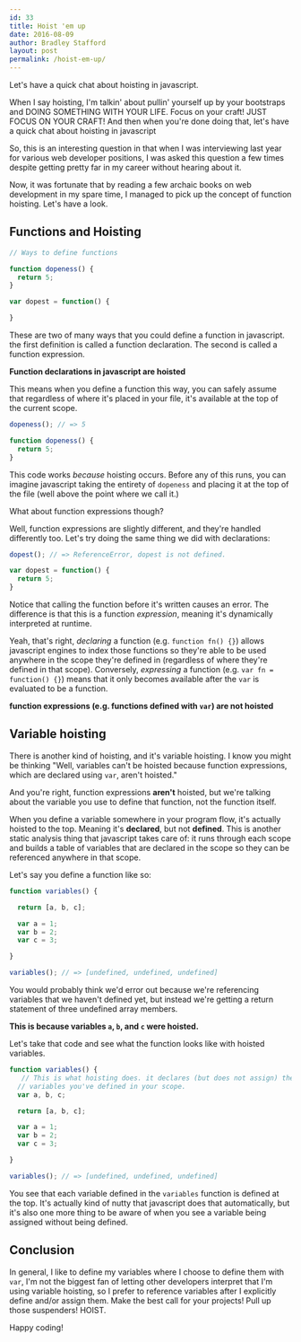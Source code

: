 ```yaml
---
id: 33
title: Hoist 'em up
date: 2016-08-09
author: Bradley Stafford
layout: post
permalink: /hoist-em-up/
---
```


Let's have a quick chat about hoisting in javascript.

When I say hoisting, I'm talkin' about pullin' yourself up by your bootstraps and DOING SOMETHING WITH YOUR LIFE. Focus on your craft! JUST FOCUS ON YOUR CRAFT!
And then when you're done doing that, let's have a quick chat about hoisting in javascript

So, this is an interesting question in that when I was interviewing last year for various web developer positions, I was asked this question a few times despite getting pretty far in my career without hearing about it.

Now, it was fortunate that by reading a few archaic books on web development in my spare time, I managed to pick up the concept of function hoisting. Let's have a look.

<!--more-->

## Functions and Hoisting

```js
// Ways to define functions

function dopeness() {
  return 5;
}

var dopest = function() {

}
```

These are two of many ways that you could define a function in javascript. the first definition is called a function declaration. The second is called a function expression.

__Function declarations in javascript are hoisted__  

This means when you define a function this way, you can safely assume that regardless of where it's placed in your file, it's available at the top of the current scope.

```js
dopeness(); // => 5

function dopeness() {
  return 5;
}
```
This code works _because_ hoisting occurs. Before any of this runs, you can imagine javascript taking the entirety of `dopeness` and placing it at the top of the file (well above the point where we call it.)

What about function expressions though?

Well, function expressions are slightly different, and they're handled differently too. Let's try doing the same thing we did with declarations:

```js
dopest(); // => ReferenceError, dopest is not defined.

var dopest = function() {
  return 5;
}
```

Notice that calling the function before it's written causes an error. The difference is that this is a function _expression_, meaning it's dynamically interpreted at runtime.

Yeah, that's right, _declaring_ a function (e.g. `function fn() {}`) allows javascript engines to index those functions so they're able to be used anywhere in the scope they're defined in (regardless of where they're defined in that scope). Conversely, _expressing_ a function (e.g. `var fn = function() {}`) means that it only becomes available after the `var` is evaluated to be a function.

__function expressions (e.g. functions defined with `var`) are not hoisted__

## Variable hoisting

There is another kind of hoisting, and it's variable hoisting. I know you might be thinking "Well, variables can't be hoisted because function expressions, which are declared using `var`, aren't hoisted."

And you're right, function expressions __aren't__ hoisted, but we're talking about the variable you use to define that function, not the function itself.

When you define a variable somewhere in your program flow, it's actually hoisted to the top. Meaning it's __declared__, but not __defined__. This is another static analysis thing that javascript takes care of: it runs through each scope and builds a table of variables that are declared in the scope so they can be referenced anywhere in that scope.

Let's say you define a function like so:

```js
function variables() {

  return [a, b, c];

  var a = 1;
  var b = 2;
  var c = 3;

}

variables(); // => [undefined, undefined, undefined]
```

You would probably think we'd error out because we're referencing variables that we haven't defined yet, but instead we're getting a return statement of three undefined array members.

__This is because variables `a`, `b`, and `c` were hoisted.__

Let's take that code and see what the function looks like with hoisted variables.

```js
function variables() {
   // This is what hoisting does. it declares (but does not assign) the
  // variables you've defined in your scope.
  var a, b, c;

  return [a, b, c];

  var a = 1;
  var b = 2;
  var c = 3;

}

variables(); // => [undefined, undefined, undefined]
```

You see that each variable defined in the `variables` function is defined at the top. It's actually kind of nutty that javascript does that automatically, but it's also one more thing to be aware of when you see a variable being assigned without being defined.

## Conclusion

In general, I like to define my variables where I choose to define them with `var`, I'm not the biggest fan of letting other developers interpret that I'm using variable hoisting, so I prefer to reference variables after I explicitly define and/or assign them.
Make the best call for your projects! Pull up those suspenders! HOIST.

Happy coding!
